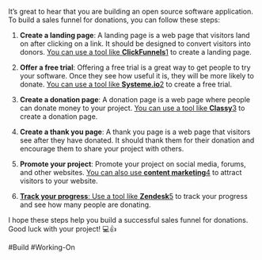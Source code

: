 It’s great to hear that you are building an open source software application. To build a sales funnel for donations, you can follow these steps:

1. **Create a landing page**: A landing page is a web page that visitors land on after clicking on a link. It should be designed to convert visitors into donors. [You can use a tool like **ClickFunnels**](https://khrisdigital.com/clickfunnels-for-nonprofits/)[1](https://khrisdigital.com/clickfunnels-for-nonprofits/) to create a landing page.
    
2. **Offer a free trial**: Offering a free trial is a great way to get people to try your software. Once they see how useful it is, they will be more likely to donate. [You can use a tool like **Systeme.io**](https://khrisdigital.com/clickfunnels-for-nonprofits/)[2](https://www.funnelkarma.com/how-to-create-a-sales-funnel-for-beginners/) to create a free trial.
    
3. **Create a donation page**: A donation page is a web page where people can donate money to your project. [You can use a tool like **Classy**](https://khrisdigital.com/clickfunnels-for-nonprofits/)[3](https://www.classy.org/blog/master-donor-cultivation-funnel/) to create a donation page.
    
4. **Create a thank you page**: A thank you page is a web page that visitors see after they have donated. It should thank them for their donation and encourage them to share your project with others.
    
5. **Promote your project**: Promote your project on social media, forums, and other websites. [You can also use **content marketing**](https://khrisdigital.com/clickfunnels-for-nonprofits/)[4](https://www.forbes.com/advisor/business/sales-funnel-template/) to attract visitors to your website.
    
6. [**Track your progress**: Use a tool like **Zendesk**](https://khrisdigital.com/clickfunnels-for-nonprofits/)[5](https://www.zendesk.com/blog/sales-funnel-ultimate-guide/) to track your progress and see how many people are donating.
    

I hope these steps help you build a successful sales funnel for donations. Good luck with your project! 💻👍

#Build #Working-On 

